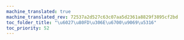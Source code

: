 ```yaml
---
machine_translated: true
machine_translated_rev: 72537a2d527c63c07aa5d2361a8829f3895cf2bd
toc_folder_title: "\u6027\u80FD\u306E\u6700\u9069\u5316"
toc_priority: 52
---
```


